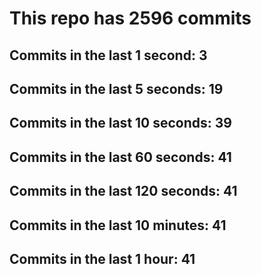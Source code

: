 # This repo has 2596 commits

## Commits in the last 1 second: 3
## Commits in the last 5 seconds: 19
## Commits in the last 10 seconds: 39
## Commits in the last 60 seconds: 41
## Commits in the last 120 seconds: 41
## Commits in the last 10 minutes: 41
## Commits in the last 1 hour: 41
